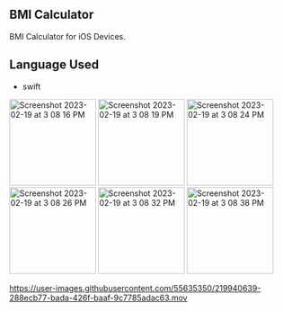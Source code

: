 ## BMI Calculator
BMI Calculator for iOS Devices.


## Language Used
* swift


<img width="154" alt="Screenshot 2023-02-19 at 3 08 16 PM" src="https://user-images.githubusercontent.com/55635350/219940624-649b37a2-5dc1-462e-a264-00b13cad8039.png">
<img width="154" alt="Screenshot 2023-02-19 at 3 08 19 PM" src="https://user-images.githubusercontent.com/55635350/219940625-434879e8-798e-4035-8df4-f9039518f966.png">
<img width="154" alt="Screenshot 2023-02-19 at 3 08 24 PM" src="https://user-images.githubusercontent.com/55635350/219940626-5b476134-e36c-49e1-bc31-6f9b7c51b812.png">
<img width="154" alt="Screenshot 2023-02-19 at 3 08 26 PM" src="https://user-images.githubusercontent.com/55635350/219940628-e2bdab22-b5c2-4620-88e9-33e668214166.png">
<img width="154" alt="Screenshot 2023-02-19 at 3 08 32 PM" src="https://user-images.githubusercontent.com/55635350/219940632-e7a5f6e2-f6bd-4a07-bbd2-b82cb20170c2.png">
<img width="154" alt="Screenshot 2023-02-19 at 3 08 38 PM" src="https://user-images.githubusercontent.com/55635350/219940635-b4cc59b2-c12f-4ac1-99cf-dda64c36c15b.png">


https://user-images.githubusercontent.com/55635350/219940639-288ecb77-bada-426f-baaf-9c7785adac63.mov

